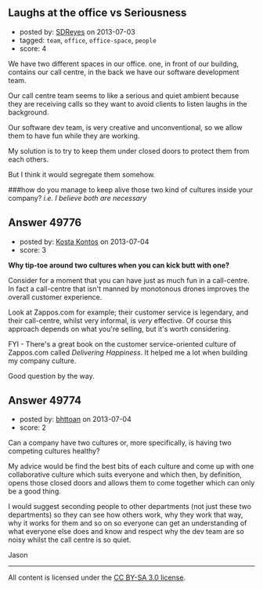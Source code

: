 ## Laughs at the office vs Seriousness

- posted by: [SDReyes](https://stackexchange.com/users/-1/5001-sdreyes) on 2013-07-03
- tagged: `team`, `office`, `office-space`, `people`
- score: 4

We have two different spaces in our office. one, in front of our building, contains our call centre, in the back we have our software development team.

Our call centre team seems to like a serious and quiet ambient because they are receiving calls so they want to avoid clients to listen laughs in the background.

Our software dev team, is very creative and unconventional, so we allow them to have fun while they are working.

My solution is to try to keep them under closed doors to protect them from each others.

But I think it would segregate them somehow.

###how do you manage to keep alive those two kind of cultures inside your company?
*i.e. I believe both are necessary*


## Answer 49776

- posted by: [Kosta Kontos](https://stackexchange.com/users/-1/16592-kosta-kontos) on 2013-07-04
- score: 3

**Why tip-toe around two cultures when you can kick butt with one?**

Consider for a moment that you can have just as much fun in a call-centre. In fact a call-centre that isn't manned by monotonous drones improves the overall customer experience.

Look at Zappos.com for example; their customer service is legendary, and their call-centre, whilst very informal, is *very* effective. Of course this approach depends on what you're selling, but it's worth considering.

FYI - There's a great book on the customer service-oriented culture of Zappos.com called *Delivering Happiness*. It helped me a lot when building my company culture.

Good question by the way.




## Answer 49774

- posted by: [bhttoan](https://stackexchange.com/users/-1/23673-bhttoan) on 2013-07-04
- score: 2

Can a company have two cultures or, more specifically, is having two competing cultures healthy?

My advice would be find the best bits of each culture and come up with one collaborative culture which suits everyone and which then, by definition, opens those closed doors and allows them to come together which can only be a good thing.

I would suggest seconding people to other departments (not just these two departments) so they can see how others work, why they work that way, why it works for them and so on so everyone can get an understanding of what everyone else does and know and respect why the dev team are so noisy whilst the call centre is so quiet.

Jason



---

All content is licensed under the [CC BY-SA 3.0 license](https://creativecommons.org/licenses/by-sa/3.0/).
